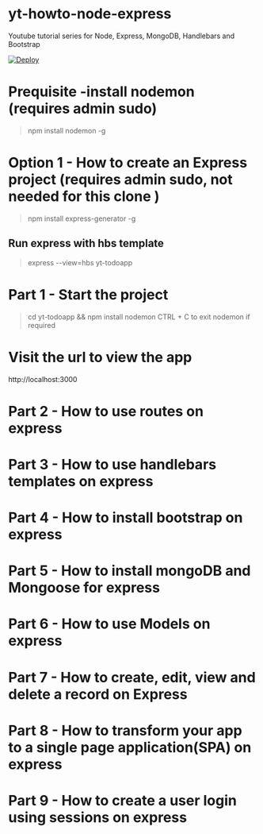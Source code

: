 # yt-howto-node-express
Youtube tutorial series for Node, Express, MongoDB, Handlebars and Bootstrap

[![Deploy](https://www.herokucdn.com/deploy/button.svg)](https://heroku.com/deploy)

# Prequisite -install nodemon (requires admin sudo)
> npm install nodemon -g

# Option 1 - How to create an Express project (requires admin sudo, not needed for this clone )
> npm install express-generator -g
## Run express with hbs template
> express --view=hbs yt-todoapp

# Part 1 - Start the project
> cd yt-todoapp && npm install
> nodemon
CTRL + C to exit nodemon if required

# Visit the url to view the app
http://localhost:3000

# Part 2 - How to use routes on express
# Part 3 - How to use handlebars templates on express
# Part 4 - How to install bootstrap on express
# Part 5 - How to install mongoDB  and Mongoose for express
# Part 6 - How to use Models on express
# Part 7 - How to create, edit, view and delete a record on Express
# Part 8 - How to transform your app to a single page application(SPA) on express
# Part 9 - How to create a user login using sessions on express
